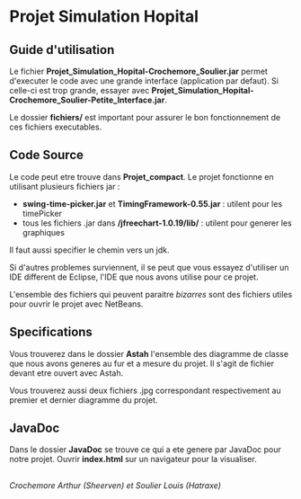 # Projet Simulation Hopital

## Guide d'utilisation

Le fichier **Projet_Simulation_Hopital-Crochemore_Soulier.jar** permet d'executer le code avec une grande interface (application par defaut). Si celle-ci est trop grande, essayer avec **Projet_Simulation_Hopital-Crochemore_Soulier-Petite_Interface.jar**.

Le dossier **fichiers/** est important pour assurer le bon fonctionnement de ces fichiers executables.

## Code Source

Le code peut etre trouve dans **Projet_compact**. Le projet fonctionne en utilisant plusieurs fichiers jar :

- **swing-time-picker.jar** et **TimingFramework-0.55.jar** : utilent pour les timePicker
- tous les fichiers .jar dans **/jfreechart-1.0.19/lib/** : utilent pour generer les graphiques

Il faut aussi specifier le chemin vers un jdk.

Si d'autres problemes surviennent, il se peut que vous essayez d'utiliser un IDE different de Eclipse, l'IDE que nous avons utilise pour ce projet.

L'ensemble des fichiers qui peuvent paraitre _bizarres_ sont des fichiers utiles pour ouvrir le projet avec NetBeans.

## Specifications

Vous trouverez dans le dossier **Astah** l'ensemble des diagramme de classe que nous avons generes au fur et a mesure du projet. Il s'agit de fichier devant etre ouvert avec Astah. 

Vous trouverez aussi deux fichiers .jpg correspondant respectivement au premier et dernier diagramme du projet.

## JavaDoc

Dans le dossier **JavaDoc** se trouve ce qui a ete genere par JavaDoc pour notre projet. Ouvrir **index.html** sur un navigateur pour la visualiser.

##

_Crochemore Arthur (Sheerven) et Soulier Louis (Hatraxe)_